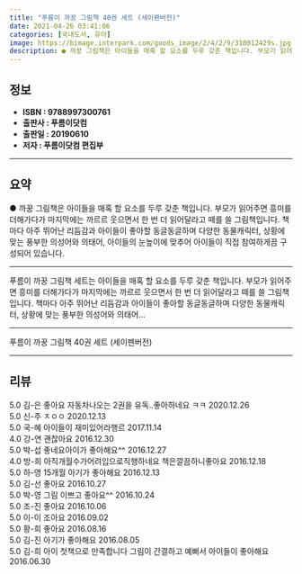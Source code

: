 ```yaml
---
title: "푸름이 까꿍 그림책 40권 세트 (세이펜버전)"
date: 2021-04-26 03:41:06
categories: [국내도서, 유아]
image: https://bimage.interpark.com/goods_image/2/4/2/9/310012429s.jpg
description: ● 까꿍 그림책은 아이들을 매혹 할 요소를 두루 갖춘 책입니다. 부모가 읽어주면 흥미를 더해가다가 마지막에는 까르르 웃으면서 한 번 더 읽어달라고 떼를 쓸 그림책입니다. 책마다 아주 뛰어난 리듬감과 아이들이 좋아할 동글동글하며 다양한 동물캐릭터, 상황에 맞는 풍부한 의성어와 의태어,
---
```


## **정보**

- **ISBN : 9788997300761**
- **출판사 : 푸름이닷컴**
- **출판일 : 20190610**
- **저자 : 푸름이닷컴 편집부**

------



## **요약**

●  까꿍 그림책은 아이들을 매혹 할 요소를 두루 갖춘 책입니다. 부모가 읽어주면 흥미를 더해가다가 마지막에는 까르르 웃으면서 한 번 더 읽어달라고 떼를 쓸 그림책입니다. 책마다 아주 뛰어난 리듬감과 아이들이 좋아할 동글동글하며 다양한 동물캐릭터, 상황에 맞는 풍부한 의성어와 의태어, 아이들의 눈높이에 맞추어 아이들이 직접 참여하게끔 구성되어 있습니다.

------

푸름이 까꿍 그림책 세트는 아이들을 매혹 할 요소를 두루 갖춘 책입니다. 부모가 읽어주면 흥미를 더해가다가 마지막에는 까르르 웃으면서 한 번 더 읽어달라고 떼를 쓸 그림책입니다. 책마다 아주 뛰어난 리듬감과 아이들이 좋아할 동글동글하며 다양한 동물캐릭터, 상황에 맞는 풍부한 의성어와 의태어... 

------


푸름이 까꿍 그림책 40권 세트 (세이펜버전) 

------


## **리뷰** 

5.0 김-은 좋아요 자동차나오는 2권을 유독..좋아하네요 ㅋㅋ 2020.12.26 <br/>5.0 신-주 ㅈㅇㅇ 2020.12.13 <br/>5.0 국-혜 아이들이 재미있어라행르 2017.11.14 <br/>4.0 강-연 괜찮아요
 2016.12.30 <br/>5.0 박-섭 좋네요아이가 좋아해요^^ 2016.12.27 <br/>4.0 방-희 아직개월수가어려입으로직행하네요 책은깔끔하니좋아요 2016.12.18 <br/>5.0 하-영 15개월 아기가 좋아해요 2016.12.13 <br/>5.0 김-선 좋아요 2016.10.27 <br/>5.0 박-영 그림 이쁘고 좋아요^^ 2016.10.24 <br/>5.0 조-진 좋아요 2016.10.06 <br/>5.0 이-이 조아요 2016.09.02 <br/>5.0 황-희 좋아요
 2016.08.16 <br/>5.0 김-진 아기가 좋아해요 2016.08.05 <br/>5.0 김-희 아이 첫책으로 만족합니다 그림이 간결하고 예뻐서 아이들이 좋아해요 2016.06.30 <br/>